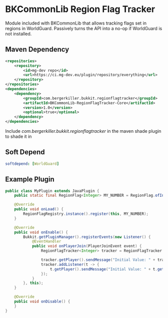 # BKCommonLib Region Flag Tracker
Module included with BKCommonLib that allows tracking flags set in regions in WorldGuard.
Passively turns the API into a no-op if WorldGuard is not installed.

## Maven Dependency
```xml
<repositories>
    <repository>
        <id>mg-dev repo</id>
        <url>https://ci.mg-dev.eu/plugin/repository/everything</url>
    </repository>
</repositories>
<dependencies>
    <dependency>
        <groupId>com.bergerkiller.bukkit.regionflagtracker</groupId>
        <artifactId>BKCommonLib-RegionFlagTracker-Core</artifactId>
        <version>1.0</version>
        <optional>true</optional>
    </dependency>
</dependencies>
```

Include _com.bergerkiller.bukkit.regionflagtracker_ in the maven shade plugin to shade it in

## Soft Depend
```yml
softdepend: [WorldGuard]
```

## Example Plugin
```java
public class MyPlugin extends JavaPlugin {
    public static final RegionFlag<Integer> MY_NUMBER = RegionFlag.ofInteger("my_number");

    @Override
    public void onLoad() {
        RegionFlagRegistry.instance().register(this, MY_NUMBER);
    }

    @Override
    public void onEnable() {
        Bukkit.getPluginManager().registerEvents(new Listener() {
            @EventHandler
            public void onPlayerJoin(PlayerJoinEvent event) {
                RegionFlagTracker<Integer> tracker = RegionFlagTracker.track(event.getPlayer(), MY_NUMBER);

                tracker.getPlayer().sendMessage("Initial Value: " + tracker.getValue());
                tracker.addListener(t -> {
                    t.getPlayer().sendMessage("Initial Value: " + t.getValue());
                });
            }
        }, this);
    }

    @Override
    public void onDisable() {
    }
}
```
